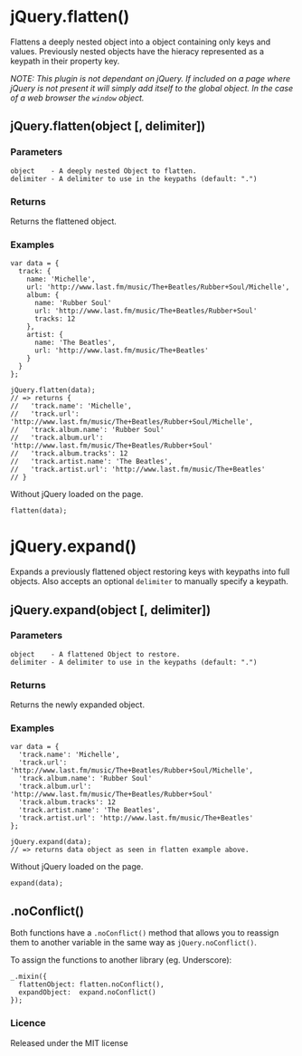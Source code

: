 jQuery.flatten()
================

Flattens a deeply nested object into a object containing only keys and
values. Previously nested objects have the hieracy represented as
a keypath in their property key.

_NOTE: This plugin is not dependant on jQuery. If included on a page where
jQuery is not present it will simply add itself to the global object. In
the case of a web browser the `window` object._

jQuery.flatten(object [, delimiter])
------------------------------------

### Parameters

    object    - A deeply nested Object to flatten.
    delimiter - A delimiter to use in the keypaths (default: ".")

### Returns

Returns the flattened object.

### Examples

    var data = {
      track: {
        name: 'Michelle',
        url: 'http://www.last.fm/music/The+Beatles/Rubber+Soul/Michelle',
        album: {
          name: 'Rubber Soul'
          url: 'http://www.last.fm/music/The+Beatles/Rubber+Soul'
          tracks: 12
        },
        artist: {
          name: 'The Beatles',
          url: 'http://www.last.fm/music/The+Beatles'
        }
      }
    };

    jQuery.flatten(data);
    // => returns {
    //   'track.name': 'Michelle',
    //   'track.url': 'http://www.last.fm/music/The+Beatles/Rubber+Soul/Michelle',
    //   'track.album.name': 'Rubber Soul'
    //   'track.album.url': 'http://www.last.fm/music/The+Beatles/Rubber+Soul'
    //   'track.album.tracks': 12
    //   'track.artist.name': 'The Beatles',
    //   'track.artist.url': 'http://www.last.fm/music/The+Beatles'
    // }

Without jQuery loaded on the page.

    flatten(data);

jQuery.expand()
================

Expands a previously flattened object restoring keys with keypaths
into full objects. Also accepts an optional `delimiter` to manually
specify a keypath.

jQuery.expand(object [, delimiter])
------------------------------------

### Parameters

    object    - A flattened Object to restore.
    delimiter - A delimiter to use in the keypaths (default: ".")

### Returns

Returns the newly expanded object.

### Examples

    var data = {
      'track.name': 'Michelle',
      'track.url': 'http://www.last.fm/music/The+Beatles/Rubber+Soul/Michelle',
      'track.album.name': 'Rubber Soul'
      'track.album.url': 'http://www.last.fm/music/The+Beatles/Rubber+Soul'
      'track.album.tracks': 12
      'track.artist.name': 'The Beatles',
      'track.artist.url': 'http://www.last.fm/music/The+Beatles'
    };

    jQuery.expand(data);
    // => returns data object as seen in flatten example above.

Without jQuery loaded on the page.

    expand(data);

.noConflict()
-------------

Both functions have a `.noConflict()` method that allows you to reassign
them to another variable in the same way as `jQuery.noConflict()`.

To assign the functions to another library (eg. Underscore):

    _.mixin({
      flattenObject: flatten.noConflict(),
      expandObject:  expand.noConflict()
    });

### Licence

Released under the MIT license

